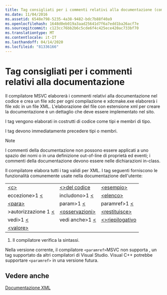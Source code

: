 ```yaml
---
title: Tag consigliati per i commenti relativi alla documentazione (commenti relativi alla documentazione in C
ms.date: 11/04/2016
ms.assetid: 6548e798-5235-4a38-9482-bdc7b88f40a9
ms.openlocfilehash: 1648d0eb019a3aad25641d7f6a7edd1ba26acf7e
ms.sourcegitcommit: c123cc76bb2b6c5cde6f4c425ece420ac733bf70
ms.translationtype: MT
ms.contentlocale: it-IT
ms.lasthandoff: 04/14/2020
ms.locfileid: "81336166"
---
```

# <a name="recommended-tags-for-documentation-comments"></a>Tag consigliati per i commenti relativi alla documentazione

Il compilatore MSVC elaborerà i commenti relativi alla documentazione nel codice e crea un file xdc per ogni compilazione e xdcmake.exe elaborerà i file xdc in un file XML. L'elaborazione del file con estensione xml per creare la documentazione è un dettaglio che deve essere implementato nel sito.

I tag vengono elaborati in costrutti di codice come tipi e membri di tipo.

I tag devono immediatamente precedere tipi o membri.

> [!NOTE]
> I commenti della documentazione non possono essere applicati a uno spazio dei nomi o in una definizione out-of-line di proprietà ed eventi; i commenti della documentazione devono essere nelle dichiarazioni in-class.

Il compilatore elabora tutti i tag validi per XML. I tag seguenti forniscono le funzionalità comunemente usate nella documentazione dell'utente:

||||
|-|-|-|
|[\<c>](c-visual-cpp.md)|[\<>del codice](code-visual-cpp.md)|[\<esempio>](example-visual-cpp.md)|
|eccezione>1 [ \< ](exception-visual-cpp.md)|includono>1 [ \< ](include-visual-cpp.md)|[\<elenco>](list-visual-cpp.md)|
|[\<para>](para-visual-cpp.md)|param>1 [ \< ](param-visual-cpp.md)|paramref>1 [ \< ](paramref-visual-cpp.md)|
|>autorizzazione 1 [ \< ](permission-visual-cpp.md)|[\<osservazioni>](remarks-visual-cpp.md)|[\<restituisce>](returns-visual-cpp.md)|
|vedi>1 [ \< ](see-visual-cpp.md)|vedi anche>1 [ \< ](seealso-visual-cpp.md)|[\<>riepilogativo](summary-visual-cpp.md)|
|[\<valore>](value-visual-cpp.md)|||

1. Il compilatore verifica la sintassi.

Nella versione corrente, il compilatore `<paramref>`MSVC non supporta , un tag supportato da altri compilatori di Visual Studio. Visual C++ potrebbe supportare `<paramref>` in una versione futura.

## <a name="see-also"></a>Vedere anche

[Documentazione XML](xml-documentation-visual-cpp.md)
